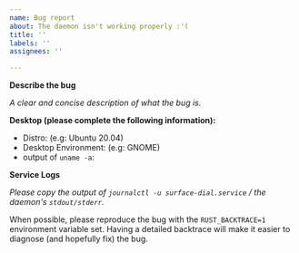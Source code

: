 ```yaml
---
name: Bug report
about: The daemon isn't working properly :'(
title: ''
labels: ''
assignees: ''

---
```


**Describe the bug**

_A clear and concise description of what the bug is._

**Desktop (please complete the following information):**
- Distro: (e.g: Ubuntu 20.04)
- Desktop Environment: (e.g: GNOME)
- output of `uname -a`: 

**Service Logs**

_Please copy the output of `journalctl -u surface-dial.service` / the daemon's `stdout/stderr`._

When possible, please reproduce the bug with the `RUST_BACKTRACE=1` environment variable set. Having a detailed backtrace will make it easier to diagnose (and hopefully fix) the bug.
